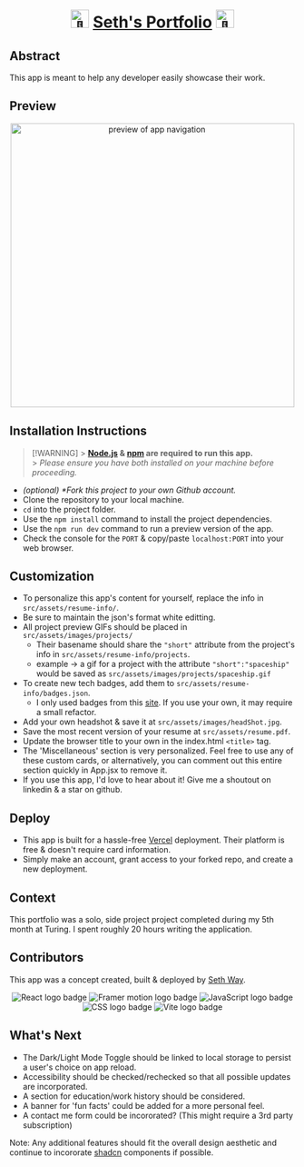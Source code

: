 <h1 align="center"><picture>
  <source srcset="https://fonts.gstatic.com/s/e/notoemoji/latest/1f680/512.webp" type="image/webp">
  <img src="https://fonts.gstatic.com/s/e/notoemoji/latest/1f680/512.gif" alt="🚀" width="32" height="32">
</picture><a href="https://sethway.vercel.app/" target="_blank">Seth's Portfolio</a><picture>
  <source srcset="https://fonts.gstatic.com/s/e/notoemoji/latest/1f680/512.webp" type="image/webp">
  <img src="https://fonts.gstatic.com/s/e/notoemoji/latest/1f680/512.gif" alt="🚀" width="32" height="32">
</picture></h1>

## Abstract

[//]: <> (Briefly describe what you built and its features. What problem is the app solving? How does this application solve that problem?)
This app is meant to help any developer easily showcase their work.

## Preview

[//]: <> (Provide ONE gif or screenshot of your application - choose the "coolest" piece of functionality to show off.)

<div align="center">
  <img src="/src/assets/images/site-nav.gif" alt="preview of app navigation" width="500px" height="auto">
</div>

## Installation Instructions

[//]: <> (What steps does a person have to take to get your app cloned down and running?)

> [!WARNING] > **[Node.js](https://nodejs.org/en) & [npm](https://www.npmjs.com/) are required to run this app.**<br> > _Please ensure you have both installed on your machine before proceeding._

- _(optional) \*Fork this project to your own Github account._
- Clone the repository to your local machine.
- `cd` into the project folder.
- Use the `npm install` command to install the project dependencies.
- Use the `npm run dev` command to run a preview version of the app.
- Check the console for the `PORT` & copy/paste `localhost:PORT` into your web browser.

## Customization

- To personalize this app's content for yourself, replace the info in `src/assets/resume-info/`.
- Be sure to maintain the json's format white editting.
- All project preview GIFs should be placed in `src/assets/images/projects/`
  - Their basename should share the `"short"` attribute from the project's info in `src/assets/resume-info/projects`.
  - example → a gif for a project with the attribute `"short":"spaceship"` would be saved as `src/assets/images/projects/spaceship.gif`
- To create new tech badges, add them to `src/assets/resume-info/badges.json`.
  - I only used badges from this [site](https://github.com/alexandresanlim/Badges4-README.md-Profile). If you use your own, it may require a small refactor.
- Add your own headshot & save it at `src/assets/images/headShot.jpg`.
- Save the most recent version of your resume at `src/assets/resume.pdf`.
- Update the browser title to your own in the index.html `<title>` tag.
- The 'Miscellaneous' section is very personalized. Feel free to use any of these custom cards, or alternatively, you can comment out this entire section quickly in App.jsx to remove it.
- If you use this app, I'd love to hear about it! Give me a shoutout on linkedin & a star on github.

## Deploy

- This app is built for a hassle-free [Vercel](https://vercel.com/) deployment. Their platform is free & doesn't require card information.
- Simply make an account, grant access to your forked repo, and create a new deployment.

## Context

[//]: <> (Give some context for the project here. How long did you have to work on it? How far into the Turing program are you?)
This portfolio was a solo, side project project completed during my 5th month at Turing. I spent roughly 20 hours writing the application.

## Contributors

[//]: <> (Who worked on this application? Link to their GitHubs.)
This app was a concept created, built & deployed by <a href="https://github.com/seth-way">Seth Way</a>.

<p align="center">
  <img src="https://img.shields.io/badge/React-20232A?style=for-the-badge&logo=react&logoColor=61DAFB]" alt="React logo badge"/>
  <img src="https://img.shields.io/badge/Framer-black?style=for-the-badge&logo=framer&logoColor=blue" alt="Framer motion logo badge"/>
  <img src="https://img.shields.io/badge/JavaScript-F7DF1E?style=for-the-badge&logo=javascript&logoColor=black" alt="JavaScript logo badge"/>
  <img src="https://img.shields.io/badge/CSS3-1572B6?style=for-the-badge&logo=css3&logoColor=white" alt="CSS logo badge"/>
  <img src="https://img.shields.io/badge/Vite-646CFF.svg?style=for-the-badge&logo=Vite&logoColor=white" alt="Vite logo badge"/>
</p>

## What's Next

- The Dark/Light Mode Toggle should be linked to local storage to persist a user's choice on app reload.
- Accessibility should be checked/rechecked so that all possible updates are incorporated.
- A section for education/work history should be considered.
- A banner for 'fun facts' could be added for a more personal feel.
- A contact me form could be incororated? (This might require a 3rd party subscription)

Note: Any additional features should fit the overall design aesthetic and continue to incororate [shadcn](https://ui.shadcn.com/) components if possible.
